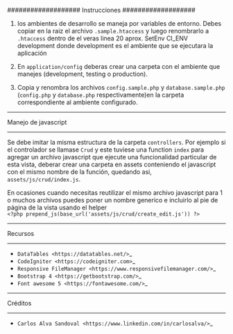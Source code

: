 ###################
Instrucciones
###################

1. los ambientes de desarrollo se maneja por variables de entorno. Debes copiar en la raiz el archivo 
`.sample.htaccess` y luego renombrarlo a `.htaccess` dentro de el veras linea 20 aprox. 
SetEnv CI_ENV development  donde development es el ambiente que se ejecutara la aplicación

2. En `application/config` deberas crear una carpeta con el ambiente que manejes 
(development, testing o production). 

3. Copia y renombra los archivos `config.sample.php` y `database.sample.php` 
(`config.php` y `database.php` respectivamente)en la carpeta 
correspondiente al ambiente configurado.
 

*******************
Manejo de javascript
*******************

Se debe imitar la misma estructura de la carpeta `controllers`. Por ejemplo
si el controlador se llamase `Crud`  y este tuviese una  function `index`
para agregar un archivo javascript que ejecute una funcionalidad particular de esta vista,
deberar crear una carpeta en assets conteniendo el javascript con el mismo nombre de la función, quedando asi,
`assets/js/crud/index.js`.

En ocasiones cuando necesitas reutilizar el mismo archivo javascript para 1 o muchos archivos
puedes poner un nombre generico e incluirlo al pie de página de la vista usando el helper  
`<?php prepend_js(base_url('assets/js/crud/create_edit.js')) ?>`

*********
Recursos
*********

-  `DataTables <https://datatables.net/>`_
-  `CodeIgniter <https://codeigniter.com>`_
-  `Responsive FileManager <https://www.responsivefilemanager.com/>`_
-  `Bootstrap 4 <https://getbootstrap.com/>`_
-  `Font awesome 5 <https://fontawesome.com/>`_


*********
Créditos
*********

-  `Carlos Alva Sandoval <https://www.linkedin.com/in/carlosalva/>`_